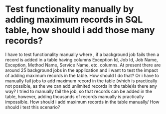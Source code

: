 
# Test functionality manually by adding maximum records in SQL table, how should i add those many records?

I have to test functionality manually where , if a background job  fails then a record is added in a table having columns Exception Id, Job Id, Job Name, Exception, Method Name, Service Name, etc. columns. At present there are around 25 background jobs in the application and i want to test the impact of adding maximum records in the table. How should I do that?  Or i have to manually fail jobs to add maximum record in the table (which is practically not possible, as the we can add unlimited records in the table)Is there any way?
I tried to manually fail the job, so that records can be added in the table, however, adding thousands of records manually is practically impossible.
How should i add maximum records in the table manually/ How should i test this scenario?

        